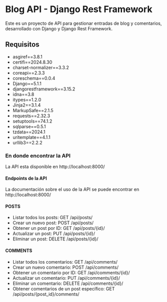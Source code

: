 # Blog API - Django Rest Framework

Este es un proyecto de API para gestionar entradas de blog y comentarios, desarrollado con Django y Django Rest Framework.

## Requisitos

- asgiref==3.8.1
- certifi==2024.8.30
- charset-normalizer==3.3.2
- coreapi==2.3.3
- coreschema==0.0.4
- Django==5.1.1
- djangorestframework==3.15.2
- idna==3.8
- itypes==1.2.0
- Jinja2==3.1.4
- MarkupSafe==2.1.5
- requests==2.32.3
- setuptools==74.1.2
- sqlparse==0.5.1
- tzdata==2024.1
- uritemplate==4.1.1
- urllib3==2.2.2

### En donde encontrar la API

La API esta disponible en http://localhost:8000/

#### Endpoints de la API
La documentación sobre el uso de la API se puede encontrar en http://localhost:8000/
#### POSTS
- Listar todos los posts: GET /api/posts/
- Crear un nuevo post: POST /api/posts/
- Obtener un post por ID: GET /api/posts/{id}/
- Actualizar un post: PUT /api/posts/{id}/
- Eliminar un post: DELETE /api/posts/{id}/

#### COMMENTS
- Listar todos los comentarios: GET /api/comments/
- Crear un nuevo comentario: POST /api/comments/
- Obtener un comentario por ID: GET /api/comments/{id}/
- Actualizar un comentario: PUT /api/comments/{id}/
- Eliminar un comentario: DELETE /api/comments/{id}/
- Obtener comentarios de un post específico: GET /api/posts/{post_id}/comments/
